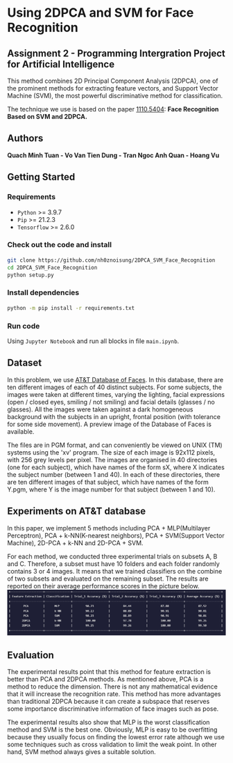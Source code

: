 # Using 2DPCA and SVM for Face Recognition
## **Assignment 2 - Programming Intergration Project for Artificial Intelligence**   
This method combines 2D Principal Component Analysis (2DPCA), one of the prominent methods for extracting feature vectors, and Support Vector Machine (SVM), the most powerful discriminative method for classification.  

The technique we use is based on the paper [1110.5404](https://arxiv.org/abs/1110.5404): **Face Recognition Based on SVM and 2DPCA.**

<!-- <div align="center">
<img src="9MX2.gif" align="center" width="90%" height="350" />
</div>  -->

## Authors 
**Quach Minh Tuan - Vo Van Tien Dung - Tran Ngoc Anh Quan - Hoang Vu**

## Getting Started

### Requirements
+ `Python` >= 3.9.7
+ `Pip` >= 21.2.3
+ `Tensorflow` >= 2.6.0


### Check out the code and install
```sh
git clone https://github.com/nh0znoisung/2DPCA_SVM_Face_Recognition
cd 2DPCA_SVM_Face_Recognition
python setup.py
```

### Install dependencies
<!-- conda create -n dict-guided -y python=3.7
conda activate dict-guided
conda install -y pytorch torchvision cudatoolkit=10.0 -c pytorch
# Install Detectron2
python -m pip install detectron2==0.2 -f \
  https://dl.fbaipublicfiles.com/detectron2/wheels/cu100/torch1.4/index.html -->
```sh
python -m pip install -r requirements.txt
```

### Run code
Using `Jupyter Notebook` and run all blocks in file `main.ipynb`.




## Dataset 
In this problem, we use [AT&T Database of Faces](https://www.kaggle.com/kasikrit/att-database-of-faces). In this database, there are ten different images of each of 40 distinct subjects. For some subjects, the images were taken at different times, varying the lighting, facial expressions (open / closed eyes, smiling / not smiling) and facial details (glasses / no glasses). All the images were taken against a dark homogeneous background with the subjects in an upright, frontal position (with tolerance for some side movement). A preview image of the Database of Faces is available.

The files are in PGM format, and can conveniently be viewed on UNIX (TM) systems using the 'xv' program. The size of each image is 92x112 pixels, with 256 grey levels per pixel. The images are organised in 40 directories (one for each subject), which have names of the form sX, where X indicates the subject number (between 1 and 40). In each of these directories, there are ten different images of that subject, which have names of the form Y.pgm, where Y is the image number for that subject (between 1 and 10).

##  Experiments on AT&T database
In this paper, we implement 5 methods including PCA + MLP(Multilayer Perceptron), PCA + k-NN(K-nearest neighbors), PCA + SVM(Support Vector Machine), 2D-PCA + k-NN and 2D-PCA + SVM.

For each method, we conducted three experimental trials on subsets A, B and C. Therefore, a subset must have 10 folders and each folder randomly contains 3 or 4 images. It means that we trained classifiers on the combine of two subsets and evaluated on the remaining subset. The results are reported on their average performance scores in the picture below.
![](Images/result.png)

## Evaluation
The experimental results point that this method for feature extraction is better than PCA and 2DPCA methods. As mentioned above, PCA is a method to reduce the
dimension. There is not any mathematical evidence that it will increase the recognition rate. This method has more advantages than traditional 2DPCA because it can create a subspace that reserves some importance discriminative information of face images such as pose.

The experimental results also show that MLP is the worst classification method and SVM
is the best one. Obviously, MLP is easy to be overfitting because they usually focus on
finding the lowest error rate although we use some techniques such as cross validation to limit the weak point. In other hand, SVM method always gives a suitable solution.
